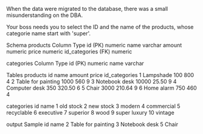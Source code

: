 When the data were migrated to the database, there was a small misunderstanding on the DBA.

Your boss needs you to select the ID and the name of the products, whose categorie name start with 'super'.

Schema
products
Column	Type
id (PK)	numeric
name	varchar
amount	numeric
price	numeric
id_categories (FK)	numeric
   
categories
Column	Type
id (PK)	numeric
name	varchar
 
Tables
products
id	name	amount	price	id_categories
1	Lampshade	100	800	4
2	Table for painting	1000	560	9
3	Notebook desk	10000	25.50	9
4	Computer desk	350	320.50	6
5	Chair	3000	210.64	9
6	Home alarm	750	460	4
   
categories
id	name
1	old stock
2	new stock
3	modern
4	commercial
5	recyclable
6	executive
7	superior
8	wood
9	super luxury
10	vintage
 
output Sample
id	name
2	Table for painting
3	Notebook desk
5	Chair
 
